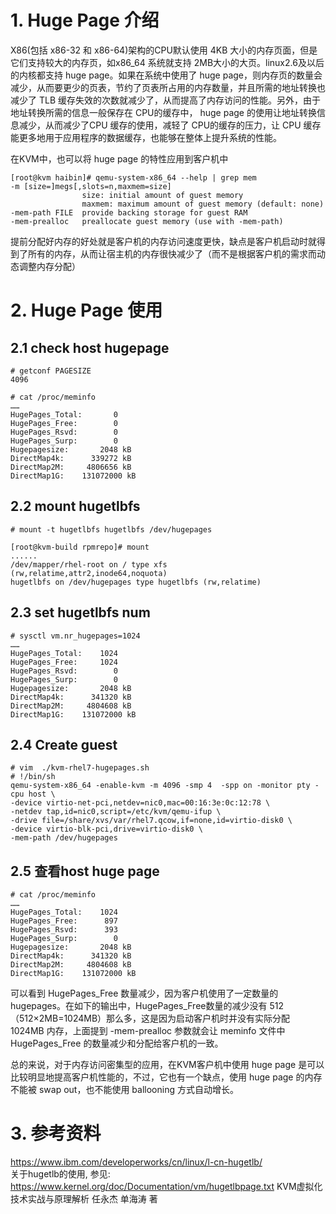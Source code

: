 # 1. Huge Page 介绍
X86(包括 x86-32 和 x86-64)架构的CPU默认使用 4KB 大小的内存页面，但是它们支持较大的内存页，如x86_64 系统就支持 2MB大小的大页。linux2.6及以后的内核都支持 huge page。如果在系统中使用了 huge page，则内存页的数量会减少，从而要更少的页表，节约了页表所占用的内存数量，并且所需的地址转换也减少了 TLB 缓存失效的次数就减少了，从而提高了内存访问的性能。另外，由于地址转换所需的信息一般保存在 CPU的缓存中， huge page 的使用让地址转换信息减少，从而减少了CPU 缓存的使用，减轻了 CPU的缓存的压力，让 CPU 缓存能更多地用于应用程序的数据缓存，也能够在整体上提升系统的性能。

在KVM中，也可以将 huge page 的特性应用到客户机中

	[root@kvm haibin]# qemu-system-x86_64 --help | grep mem
	-m [size=]megs[,slots=n,maxmem=size]
	                size: initial amount of guest memory
	                maxmem: maximum amount of guest memory (default: none)
	-mem-path FILE  provide backing storage for guest RAM
	-mem-prealloc   preallocate guest memory (use with -mem-path)

提前分配好内存的好处就是客户机的内存访问速度更快，缺点是客户机启动时就得到了所有的内存，从而让宿主机的内存很快减少了（而不是根据客户机的需求而动态调整内存分配）

# 2. Huge Page 使用

## 2.1 check host hugepage
         
	# getconf PAGESIZE
	4096
         
	# cat /proc/meminfo
	……
	HugePages_Total:       0
	HugePages_Free:        0
	HugePages_Rsvd:        0
	HugePages_Surp:        0
	Hugepagesize:       2048 kB
	DirectMap4k:      339272 kB
	DirectMap2M:     4806656 kB
	DirectMap1G:    131072000 kB
     
## 2.2 mount hugetlbfs       
         
	# mount -t hugetlbfs hugetlbfs /dev/hugepages

	[root@kvm-build rpmrepo]# mount
	......
	/dev/mapper/rhel-root on / type xfs (rw,relatime,attr2,inode64,noquota)
	hugetlbfs on /dev/hugepages type hugetlbfs (rw,relatime)



## 2.3 set hugetlbfs  num 
       
	# sysctl vm.nr_hugepages=1024
	……
	HugePages_Total:    1024
	HugePages_Free:     1024
	HugePages_Rsvd:        0
	HugePages_Surp:        0
	Hugepagesize:       2048 kB
	DirectMap4k:      341320 kB
	DirectMap2M:     4804608 kB
	DirectMap1G:    131072000 kB

## 2.4 Create guest   
      
    # vim  ./kvm-rhel7-hugepages.sh
	# !/bin/sh
	qemu-system-x86_64 -enable-kvm -m 4096 -smp 4  -spp on -monitor pty -cpu host \
	-device virtio-net-pci,netdev=nic0,mac=00:16:3e:0c:12:78 \
	-netdev tap,id=nic0,script=/etc/kvm/qemu-ifup \
	-drive file=/share/xvs/var/rhel7.qcow,if=none,id=virtio-disk0 \
	-device virtio-blk-pci,drive=virtio-disk0 \
	-mem-path /dev/hugepages

## 2.5 查看host huge page

	# cat /proc/meminfo
	……
	HugePages_Total:    1024
	HugePages_Free:      897
	HugePages_Rsvd:      393
	HugePages_Surp:        0
	Hugepagesize:       2048 kB
	DirectMap4k:      341320 kB
	DirectMap2M:     4804608 kB
	DirectMap1G:    131072000 kB

可以看到 HugePages_Free 数量减少，因为客户机使用了一定数量的 hugepages。在如下的输出中，HugePages_Free数量的减少没有 512（512×2MB=1024MB）那么多，这是因为启动客户机时并没有实际分配 1024MB 内存，上面提到 -mem-prealloc 参数就会让 meminfo 文件中 HugePages_Free 的数量减少和分配给客户机的一致。

总的来说，对于内存访问密集型的应用，在KVM客户机中使用 huge page 是可以比较明显地提高客户机性能的，不过，它也有一个缺点，使用 huge page 的内存不能被 swap out，也不能使用 ballooning 方式自动增长。


# 3. 参考资料

https://www.ibm.com/developerworks/cn/linux/l-cn-hugetlb/   
关于hugetlb的使用, 参见: https://www.kernel.org/doc/Documentation/vm/hugetlbpage.txt 
KVM虚拟化技术实战与原理解析 任永杰 单海涛 著